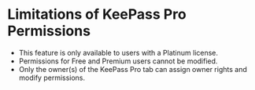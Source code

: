 # Limitations of KeePass Pro Permissions

- This feature is only available to users with a Platinum license.
- Permissions for Free and Premium users cannot be modified.
- Only the owner(s) of the KeePass Pro tab can assign owner rights and modify permissions.

<Hubspot />
<Clarity />
<GoogleAnalytics />